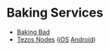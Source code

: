 # Baking Services

* [Baking Bad](https://baking-bad.org)
* [Tezos Nodes](https://www.tezos-nodes.com/) \([iOS](https://apps.apple.com/us/app/tezos-nodes/id1517012548?l=&ls=1) [Android](https://play.google.com/store/apps/details?id=com.tezosnodes.tezosnodes)\)

